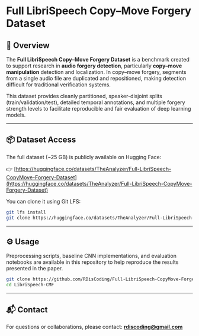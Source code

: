 # Full LibriSpeech Copy–Move Forgery Dataset

## 📘 Overview

The **Full LibriSpeech Copy–Move Forgery Dataset** is a benchmark created to support research in **audio forgery detection**, particularly **copy–move manipulation** detection and localization. In copy–move forgery, segments from a single audio file are duplicated and repositioned, making detection difficult for traditional verification systems.

This dataset provides cleanly partitioned, speaker-disjoint splits (train/validation/test), detailed temporal annotations, and multiple forgery strength levels to facilitate reproducible and fair evaluation of deep learning models.

---

## 📦 Dataset Access

The full dataset (~25 GB) is publicly available on Hugging Face:

👉 [https://huggingface.co/datasets/TheAnalyzer/Full-LibriSpeech-CopyMove-Forgery-Dataset](https://huggingface.co/datasets/TheAnalyzer/Full-LibriSpeech-CopyMove-Forgery-Dataset)

You can clone it using Git LFS:

```bash
git lfs install
git clone https://huggingface.co/datasets/TheAnalyzer/Full-LibriSpeech-CopyMove-Forgery-Dataset
```

---

## ⚙️ Usage

Preprocessing scripts, baseline CNN implementations, and evaluation notebooks are available in this repository to help reproduce the results presented in the paper.

```bash
git clone https://github.com/RDisCoding/Full-LibriSpeech-CopyMove-Forgery-Dataset
cd LibriSpeech-CMF
```

---

## 📬 Contact

For questions or collaborations, please contact: **[rdiscoding@gmail.com](mailto:rdiscoding@gmail.com)**
